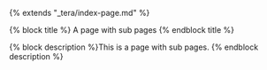 {% extends "_tera/index-page.md" %}

{% block title %} A page with sub pages {% endblock title %}

{% block description %}This is a page with sub pages. {% endblock description %}